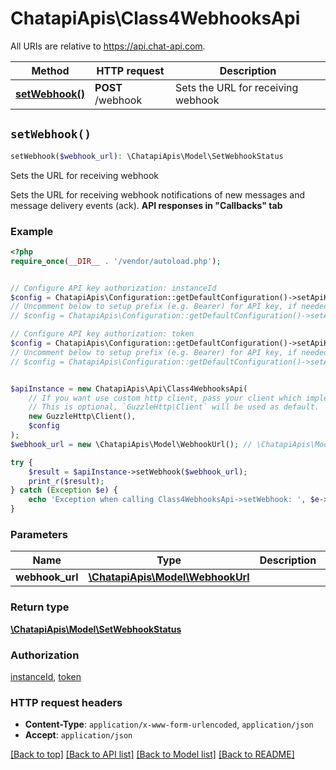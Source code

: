 # ChatapiApis\Class4WebhooksApi

All URIs are relative to https://api.chat-api.com.

Method | HTTP request | Description
------------- | ------------- | -------------
[**setWebhook()**](Class4WebhooksApi.md#setWebhook) | **POST** /webhook | Sets the URL for receiving webhook


## `setWebhook()`

```php
setWebhook($webhook_url): \ChatapiApis\Model\SetWebhookStatus
```

Sets the URL for receiving webhook

Sets the URL for receiving webhook notifications of new messages and message delivery events (ack).  **API responses in \"Callbacks\" tab**

### Example

```php
<?php
require_once(__DIR__ . '/vendor/autoload.php');


// Configure API key authorization: instanceId
$config = ChatapiApis\Configuration::getDefaultConfiguration()->setApiKey('instanceId', 'YOUR_API_KEY');
// Uncomment below to setup prefix (e.g. Bearer) for API key, if needed
// $config = ChatapiApis\Configuration::getDefaultConfiguration()->setApiKeyPrefix('instanceId', 'Bearer');

// Configure API key authorization: token
$config = ChatapiApis\Configuration::getDefaultConfiguration()->setApiKey('token', 'YOUR_API_KEY');
// Uncomment below to setup prefix (e.g. Bearer) for API key, if needed
// $config = ChatapiApis\Configuration::getDefaultConfiguration()->setApiKeyPrefix('token', 'Bearer');


$apiInstance = new ChatapiApis\Api\Class4WebhooksApi(
    // If you want use custom http client, pass your client which implements `GuzzleHttp\ClientInterface`.
    // This is optional, `GuzzleHttp\Client` will be used as default.
    new GuzzleHttp\Client(),
    $config
);
$webhook_url = new \ChatapiApis\Model\WebhookUrl(); // \ChatapiApis\Model\WebhookUrl

try {
    $result = $apiInstance->setWebhook($webhook_url);
    print_r($result);
} catch (Exception $e) {
    echo 'Exception when calling Class4WebhooksApi->setWebhook: ', $e->getMessage(), PHP_EOL;
}
```

### Parameters

Name | Type | Description  | Notes
------------- | ------------- | ------------- | -------------
 **webhook_url** | [**\ChatapiApis\Model\WebhookUrl**](../Model/WebhookUrl.md)|  |

### Return type

[**\ChatapiApis\Model\SetWebhookStatus**](../Model/SetWebhookStatus.md)

### Authorization

[instanceId](../../README.md#instanceId), [token](../../README.md#token)

### HTTP request headers

- **Content-Type**: `application/x-www-form-urlencoded`, `application/json`
- **Accept**: `application/json`

[[Back to top]](#) [[Back to API list]](../../README.md#endpoints)
[[Back to Model list]](../../README.md#models)
[[Back to README]](../../README.md)
